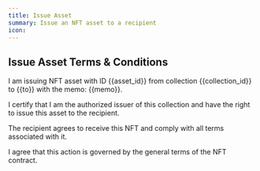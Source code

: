 ```yaml
---
title: Issue Asset
summary: Issue an NFT asset to a recipient
icon:
---
```


## Issue Asset Terms & Conditions

I am issuing NFT asset with ID {{asset_id}} from collection {{collection_id}}
to {{to}} with the memo: {{memo}}.

I certify that I am the authorized issuer of this collection and have the right
to issue this asset to the recipient.

The recipient agrees to receive this NFT and comply with all terms associated with it.

I agree that this action is governed by the general terms of the NFT contract.